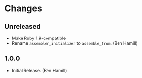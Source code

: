# Changes

## Unreleased

* Make Ruby 1.9-compatible
* Rename `assembler_initializer` to `assemble_from`. (Ben Hamill)

## 1.0.0

* Initial Release. (Ben Hamill)
